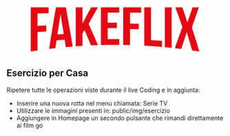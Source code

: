 <p align="center"><a href="https://laravel.com" target="_blank"><img src="public/img/logo.png" width="400" alt="Laravel Logo"></a></p>

## Esercizio per Casa

Ripetere tutte le operazioni viste durante il live Coding e in aggiunta:

-   Inserire una nuova rotta nel menu chiamata: Serie TV
-   Utilizzare le immagini presenti in: public/img/esercizio
-   Aggiungere in Homepage un secondo pulsante che rimandi direttamente ai film
    go
